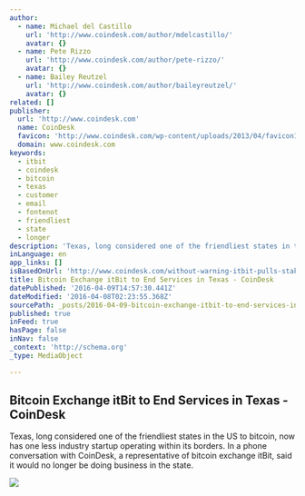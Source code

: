 ```yaml
---
author:
  - name: Michael del Castillo
    url: 'http://www.coindesk.com/author/mdelcastillo/'
    avatar: {}
  - name: Pete Rizzo
    url: 'http://www.coindesk.com/author/pete-rizzo/'
    avatar: {}
  - name: Bailey Reutzel
    url: 'http://www.coindesk.com/author/baileyreutzel/'
    avatar: {}
related: []
publisher:
  url: 'http://www.coindesk.com'
  name: CoinDesk
  favicon: 'http://www.coindesk.com/wp-content/uploads/2013/04/favicon1.ico?cf8224'
  domain: www.coindesk.com
keywords:
  - itbit
  - coindesk
  - bitcoin
  - texas
  - customer
  - email
  - fontenot
  - friendliest
  - state
  - longer
description: 'Texas, long considered one of the friendliest states in the US to bitcoin, now has one less industry startup operating within its borders. In a phone conversation with CoinDesk, a representative of bitcoin exchange itBit, said it would no longer be doing business in the state.'
inLanguage: en
app_links: []
isBasedOnUrl: 'http://www.coindesk.com/without-warning-itbit-pulls-stakes-texas/'
title: Bitcoin Exchange itBit to End Services in Texas - CoinDesk
datePublished: '2016-04-09T14:57:30.441Z'
dateModified: '2016-04-08T02:23:55.368Z'
sourcePath: _posts/2016-04-09-bitcoin-exchange-itbit-to-end-services-in-texas-coindesk.md
published: true
inFeed: true
hasPage: false
inNav: false
_context: 'http://schema.org'
_type: MediaObject

---
```

<article style=""><h1>Bitcoin Exchange itBit to End Services in Texas - CoinDesk</h1><p>Texas, long considered one of the friendliest states in the US to bitcoin, now has one less industry startup operating within its borders. In a phone conversation with CoinDesk, a representative of bitcoin exchange itBit, said it would no longer be doing business in the state.</p><img src="http://media.coindesk.com/2016/04/Texas.jpg" /></article>